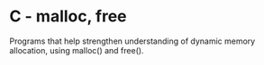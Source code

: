 # C - malloc, free
Programs that help strengthen understanding of dynamic memory allocation, using malloc() and free().
